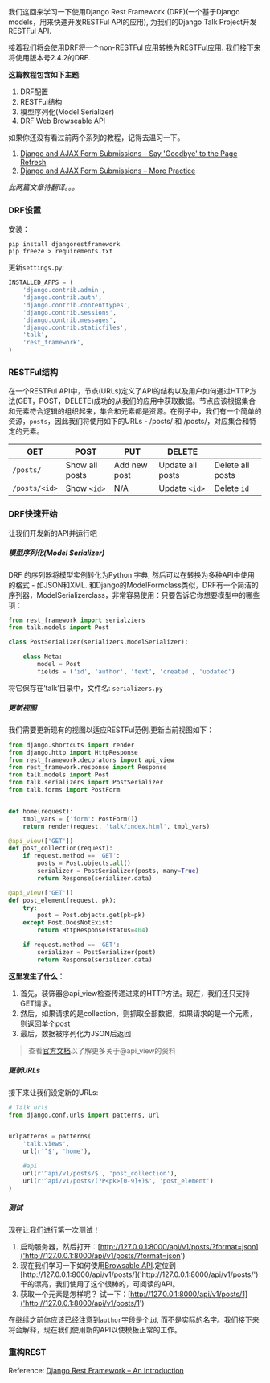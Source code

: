 我们这回来学习一下使用Django Rest Framework (DRF)(一个基于Django models，用来快速开发RESTFul API的应用), 为我们的Django Talk Project开发RESTFul API.

接着我们将会使用DRF将一个non-RESTFul 应用转换为RESTFul应用. 我们接下来将使用版本号2.4.2的DRF.

**这篇教程包含如下主题**:

1. DRF配置
2. RESTFul结构
3. 模型序列化(Model Serializer)
4. DRF Web Browseable API

如果你还没有看过前两个系列的教程，记得去温习一下。
1. [Django and AJAX Form Submissions – Say 'Goodbye' to the Page Refresh]('https://realpython.com/django-and-ajax-form-submissions/')
2. [Django and AJAX Form Submissions – More Practice]('https://realpython.com/django-and-ajax-form-submissions-more-practice/')

*此两篇文章待翻译。。。*

### DRF设置

安装：
```shell
pip install djangorestframework
pip freeze > requirements.txt
```
更新`settings.py`:
```python
INSTALLED_APPS = (
    'django.contrib.admin',
    'django.contrib.auth',
    'django.contrib.contenttypes',
    'django.contrib.sessions',
    'django.contrib.messages',
    'django.contrib.staticfiles',
    'talk',
    'rest_framework',
)
```

### RESTFul结构

在一个RESTFul API中，节点(URLs)定义了API的结构以及用户如何通过HTTP方法(GET，POST，DELETE)成功的从我们的应用中获取数据。节点应该根据集合和元素符合逻辑的组织起来，集合和元素都是资源。在例子中，我们有一个简单的资源，`posts`，因此我们将使用如下的URLs - /posts/ 和 /posts/<id>，对应集合和特定的元素。

| GET           | POST           | PUT          | DELETE           |                  |
| ------------- | -------------- | ------------ | ---------------- | ---------------- |
| `/posts/`     | Show all posts | Add new post | Update all posts | Delete all posts |
| `/posts/<id>` | Show `<id>`    | N/A          | Update `<id>`    | Delete `id`      |

### DRF快速开始

让我们开发新的API并运行吧

##### 模型序列化(Model Serializer)

DRF 的序列器将模型实例转化为Python 字典, 然后可以在转换为多种API中使用的格式 - 如JSON和XML. 和Django的ModelFormclass类似，DRF有一个简洁的序列器，ModelSerializerclass，非常容易使用：只要告诉它你想要模型中的哪些项：

```python
from rest_framework import serialziers
from talk.models import Post

class PostSerializer(serializers.ModelSerializer):

    class Meta:
        model = Post
        fields = ('id', 'author', 'text', 'created', 'updated')
```
将它保存在‘talk’目录中，文件名: `serializers.py`

##### 更新视图

我们需要更新现有的视图以适应RESTFul范例.更新当前视图如下：

```python
from django.shortcuts import render
from django.http import HttpResponse
from rest_framework.decorators import api_view
from rest_framework.response import Response
from talk.models import Post
from talk.serializers import PostSerializer
from talk.forms import PostForm


def home(request):
    tmpl_vars = {'form': PostForm()}
    return render(request, 'talk/index.html', tmpl_vars)

@api_view(['GET'])
def post_collection(request):
    if request.method == 'GET':
        posts = Post.objects.all()
        serializer = PostSerializer(posts, many=True)
        return Response(serializer.data)

@api_view(['GET'])
def post_element(request, pk):
    try:
        post = Post.objects.get(pk=pk)
    except Post.DoesNotExist:
        return HttpResponse(status=404)

    if request.method == 'GET':
        serializer = PostSerializer(post)
        return Response(serializer.data)
```
**这里发生了什么**：
1. 首先，装饰器@api_view检查传递进来的HTTP方法。现在，我们还只支持GET请求。
2. 然后，如果请求的是collection，则抓取全部数据，如果请求的是一个元素，则返回单个post
3. 最后，数据被序列化为JSON后返回

> 查看[官方文档]('http://www.django-rest-framework.org/api-guide/views#@api_view')以了解更多关于@api_view的资料

##### 更新URLs

接下来让我们设定新的URLs:

```python
# Talk urls
from django.conf.urls import patterns, url


urlpatterns = patterns(
    'talk.views',
    url(r'^$', 'home'),

    #api
    url(r'^api/v1/posts/$', 'post_collection'),
    url(r'^api/v1/posts/(?P<pk>[0-9]+)$', 'post_element')
)
```

##### 测试

现在让我们进行第一次测试！

1. 启动服务器，然后打开：[http://127.0.0.1:8000/api/v1/posts/?format=json]('http://127.0.0.1:8000/api/v1/posts/?format=json')
2. 现在我们学习一下如何使用[Browsable API]('http://www.django-rest-framework.org/topics/browsable-api').定位到[http://127.0.0.1:8000/api/v1/posts/]('http://127.0.0.1:8000/api/v1/posts/')
    干的漂亮，我们使用了这个很棒的，可阅读的API。
3. 获取一个元素是怎样呢？ 试一下：[http://127.0.0.1:8000/api/v1/posts/1]('http://127.0.0.1:8000/api/v1/posts/1')

在继续之前你应该已经注意到`author`字段是个`id`, 而不是实际的名字。我们接下来将会解释，现在我们使用新的API以使模板正常的工作。

### 重构REST

Reference: [Django Rest Framework – An Introduction]('https://realpython.com/django-rest-framework-quick-start/')
